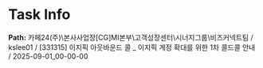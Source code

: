 # Task Info

**Path:** 카페24(주)\본사사업장\[CG]MI본부\고객성장센터\시너지그룹\비즈커넥트팀 / kslee01 / [331315] 이지픽 아웃바운드 콜 _ 이지픽 계정 확대를 위한 1차 콜드콜 안내 / 2025-09-01_00-00-00

